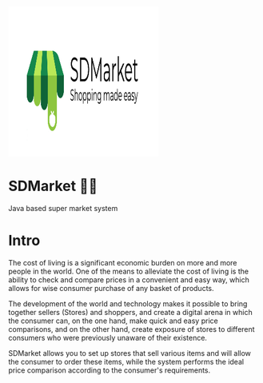 <img src="design/SDMarket.PNG" width="300" height="300" title="SDMarket">

# SDMarket 🏪🛒
Java based super market system

# Intro
The cost of living is a significant economic burden on more and more people in the world. One of the means to alleviate the cost of living is the ability to check and compare prices in a convenient and easy way, which allows for wise consumer purchase of any basket of products.

The development of the world and technology makes it possible to bring together sellers (Stores) and shoppers, and create a digital arena in which the consumer can, on the one hand, make quick and easy price comparisons, and on the other hand, create exposure of stores to different consumers who were previously unaware of their existence.

SDMarket allows you to set up stores that sell various items and will allow the consumer to order these items, while the system performs the ideal price comparison according to the consumer's requirements. 

